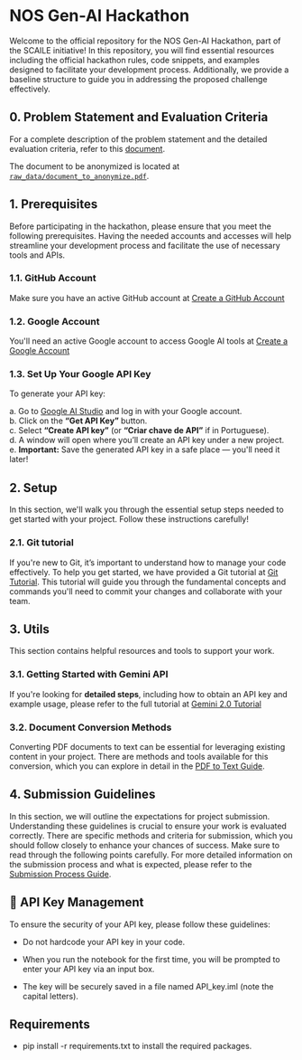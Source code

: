 # NOS Gen-AI Hackathon

Welcome to the official repository for the NOS Gen-AI Hackathon, part of the SCAILE initiative! In this repository, you will find essential resources including the official hackathon rules, code snippets, and examples designed to facilitate your development process. Additionally, we provide a baseline structure to guide you in addressing the proposed challenge effectively.

## 0. Problem Statement and Evaluation Criteria

For a complete description of the problem statement and the detailed evaluation criteria, refer to this [document](tutorials/problem_and_eval.md).

The document to be anonymized is located at [`raw_data/document_to_anonymize.pdf`](raw_data/document_to_anonymize.pdf).

## 1. Prerequisites

Before participating in the hackathon, please ensure that you meet the following prerequisites. Having the needed accounts and accesses will help streamline your development process and facilitate the use of necessary tools and APIs.

### 1.1. GitHub Account

Make sure you have an active GitHub account at [Create a GitHub Account](https://github.com/signup)

### 1.2. Google Account

You'll need an active Google account to access Google AI tools at [Create a Google Account](https://accounts.google.com/signup)

### 1.3. Set Up Your Google API Key

To generate your API key:

a. Go to [Google AI Studio](https://aistudio.google.com/) and log in with your Google account.  
b. Click on the **“Get API Key”** button.  
c. Select **“Create API key”** (or **“Criar chave de API”** if in Portuguese).  
d. A window will open where you’ll create an API key under a new project.  
e. **Important:** Save the generated API key in a safe place — you'll need it later!

## 2. Setup

In this section, we'll walk you through the essential setup steps needed to get started with your project. Follow these instructions carefully!

### 2.1. Git tutorial

If you're new to Git, it’s important to understand how to manage your code effectively. To help you get started, we have provided a Git tutorial at [Git Tutorial](tutorials/git_tutorial.md). This tutorial will guide you through the fundamental concepts and commands you'll need to commit your changes and collaborate with your team.

## 3. Utils

This section contains helpful resources and tools to support your work.

### 3.1. Getting Started with Gemini API

If you're looking for **detailed steps**, including how to obtain an API key and example usage, please refer to the full tutorial at [Gemini 2.0 Tutorial](tutorials/gemini_tutorial.md)

### 3.2. Document Conversion Methods

Converting PDF documents to text can be essential for leveraging existing content in your project. There are methods and tools available for this conversion, which you can explore in detail in the [PDF to Text Guide](tutorials/pdf__to__txt.ipynb).

## 4. Submission Guidelines

In this section, we will outline the expectations for project submission. Understanding these guidelines is crucial to ensure your work is evaluated correctly. There are specific methods and criteria for submission, which you should follow closely to enhance your chances of success. Make sure to read through the following points carefully.
For more detailed information on the submission process and what is expected, please refer to the [Submission Process Guide](submission/README.md).

## 🔑 API Key Management

To ensure the security of your API key, please follow these guidelines:

- Do not hardcode your API key in your code.

- When you run the notebook for the first time, you will be prompted to enter your API key via an input box.

- The key will be securely saved in a file named API_key.iml (note the capital letters).

## Requirements

- pip install -r requirements.txt to install the required packages.

